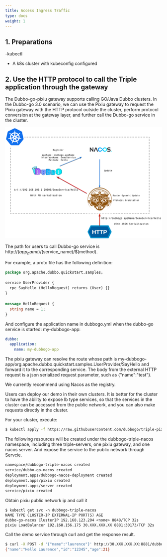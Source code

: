 ```yaml
---
title: Access Ingress Traffic
type: docs
weight: 1
---
```


## 1. Preparations

-kubectl
- A k8s cluster with kubeconfig configured

## 2. Use the HTTP protocol to call the Triple application through the gateway

The Dubbo-go-pixiu gateway supports calling GO/Java Dubbo clusters. In the Dubbo-go 3.0 scenario, we can use the Pixiu gateway to request the Pixiu gateway with the HTTP protocol outside the cluster, perform protocol conversion at the gateway layer, and further call the Dubbo-go service in the cluster.

![image.png](/imgs/docs3-v2/golang-sdk/tasks/pixiu/http_triple/triple-pixiu.png)

The path for users to call Dubbo-go service is http://$(app_name)/$(service_name)/$(method).

For example, a proto file has the following definition:

```protobuf
package org.apache.dubbo.quickstart.samples;

service UserProvider {
  rpc SayHello (HelloRequest) returns (User) {}
}

message HelloRequest {
  string name = 1;
}
```

And configure the application name in dubbogo.yml when the dubbo-go service is started: my-dubbogo-app:

```yaml
dubbo:
  application:
    name: my-dubbogo-app
```

The pixiu gateway can resolve the route whose path is my-dubbogo-app/org.apache.dubbo.quickstart.samples.UserProvider/SayHello and forward it to the corresponding service. The body from the external HTTP request is a json serialized request parameter, such as {"name":"test"}.

We currently recommend using Nacos as the registry.

Users can deploy our demo in their own clusters. It is better for the cluster to have the ability to expose lb type services, so that the services in the cluster can be accessed from the public network, and you can also make requests directly in the cluster.

For your cluster, execute:

```bash
$ kubectl apply -f https://raw.githubusercontent.com/dubbogo/triple-pixiu-demo/master/deploy/pixiu-triple-demo.yml
```

The following resources will be created under the dubbogo-triple-nacos namespace, including three triple-servers, one pixiu gateway, and one nacos server. And expose the service to the public network through Servcie.

```bash
namespace/dubbogo-triple-nacos created
service/dubbo-go-nacos created
deployment.apps/dubbogo-nacos-deployment created
deployment.apps/pixiu created
deployment.apps/server created
service/pixiu created
```

Obtain pixiu public network ip and call it

```pgsql
$ kubectl get svc -n dubbogo-triple-nacos
NAME TYPE CLUSTER-IP EXTERNAL-IP PORT(S) AGE
dubbo-go-nacos ClusterIP 192.168.123.204 <none> 8848/TCP 32s
pixiu LoadBalancer 192.168.156.175 30.XXX.XXX.XX 8881:30173/TCP 32s
```

Call the demo service through curl and get the response result.

```bash
$ curl -X POST -d '{"name":"laurence"}' http://30.XXX.XXX.XX:8881/dubbogoDemoServer/org.apache.dubbo.laurence.samples.UserProvider/SayHello
{"name":"Hello Laurence","id":"12345","age":21}
```
